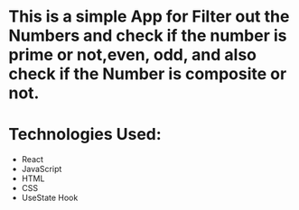 # This is a simple App for Filter out the Numbers and check if the number is prime or not,even, odd, and also check if the Number is composite or not.

# Technologies Used:
- React
- JavaScript
- HTML
- CSS
- UseState Hook
